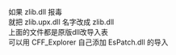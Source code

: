 如果 zlib.dll 报毒<br>
就把 zlib.upx.dll 名字改成 zlib.dll <br>
上面的文件都是原版dll改导入表<br>
可以用 CFF_Explorer 自己添加 EsPatch.dll 的导入<br>